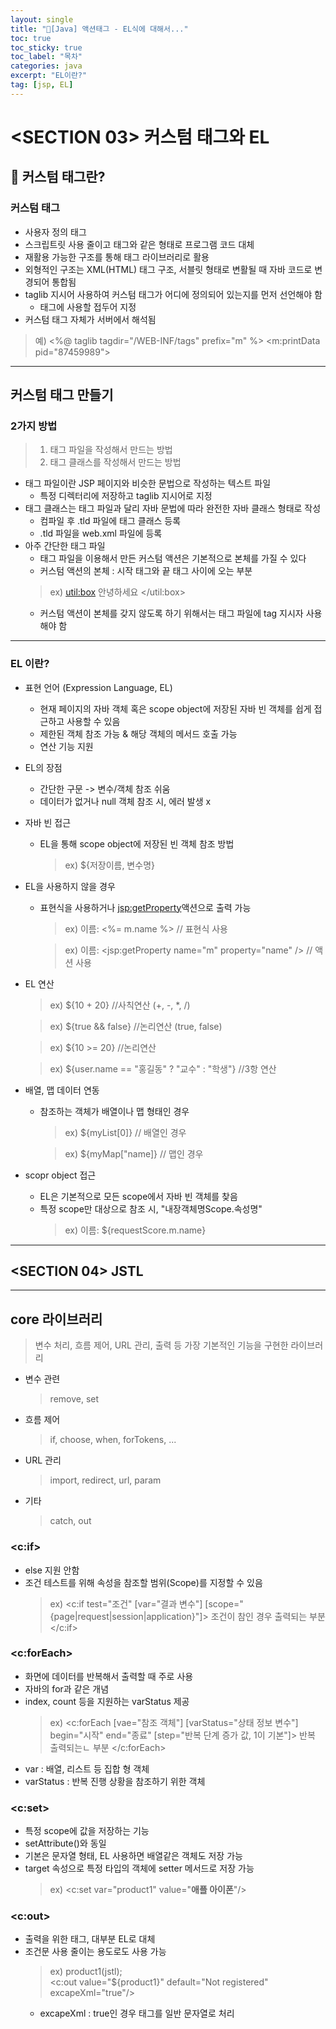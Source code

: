 ```yaml
---
layout: single
title: "📘[Java] 액션태그 - EL식에 대해서..."
toc: true
toc_sticky: true
toc_label: "목차"
categories: java
excerpt: "EL이란?"
tag: [jsp, EL]
---
```


# <SECTION 03> 커스텀 태그와 EL

## 📘 커스텀 태그란?

### 커스텀 태그
- 사용자 정의 태그
- 스크립트릿 사용 줄이고 태그와 같은 형태로 프로그램 코드 대체
- 재활용 가능한 구조를 통해 태그 라이브러리로 활용
- 외형적인 구조는 XML(HTML) 태그 구조, 서블릿 형태로 변활될 때 자바 코드로 변경되어 통합됨
- taglib 지시어 사용하여 커스텀 태그가 어디에 정의되어 있는지를 먼저 선언해야 함
  - 태그에 사용할 접두어 지정
- 커스텀 태그 자체가 서버에서 해석됨
> 예) <%@ taglib tagdir="/WEB-INF/tags" prefix="m"   %> 
> <m:printData pid="87459989">  

---

## 커스텀 태그 만들기
### 2가지 방법
> 1. 태그 파일을 작성해서 만드는 방법
> 2. 태그 클래스를 작성해서 만드는 방법

- 태그 파일이란 JSP 페이지와 비슷한 문법으로 작성하는 텍스트 파일
  - 특정 디렉터리에 저장하고 taglib 지시어로 지정
- 태그 클래스는 태그 파일과 달리 자바 문법에 따라 완전한 자바 클래스 형태로 작성
  - 컴파일 후 .tld 파일에 태그 클래스 등록
  - .tld 파일을 web.xml 파일에 등록
- 아주 간단한 태그 파일
    - 태그 파일을 이용해서 만든 커스텀 액션은 기본적으로 본체를 가질 수 있다
    - 커스텀 액션의 본체 : 시작 태그와 끝 태그 사이에 오는 부분  
    > ex) <util:box> 안녕하세요 </util:box>
    - 커스텀 액션이 본체를 갖지 않도록 하기 위해서는 태그 파일에 tag 지시자 사용해야 함

---

### EL 이란?
- 표현 언어 (Expression Language, EL)
  - 현재 페이지의 자바 객체 혹은 scope object에 저장된 자바 빈 객체를 쉽게 접근하고 사용할 수 있음
  - 제한된 객체 참조 가능 & 해당 객체의 메서드 호출 가능
  - 연산 기능 지원

- EL의 장점
  - 간단한 구문 -> 변수/객체 참조 쉬움
  - 데이터가 없거나 null 객체 참조 시, 에러 발생 x
- 자바 빈 접근
  - EL을 통해 scope object에 저장된 빈 객체 참조 방법
    > ex) ${저장이름, 변수명}
- EL을 사용하지 않을 경우
  - 표현식을 사용하거나 <jsp:getProperty>액션으로 출력 가능
    > ex) 이름: <%= m.name %> // 표현식 사용  

    > ex) 이름: <jsp:getProperty name="m" property="name" /> // 액션 사용  
- EL 연산
  > ex) ${10 + 20} //사칙연산 (+, -, *, /)  

  > ex) ${true && false} //논리연산 (true, false)  

  > ex) ${10 >= 20} //논리연산  

  > ex) ${user.name == "홍길동" ? "교수" : "학생"} //3항 연산

- 배열, 맵 데이터 연동
  - 참조하는 객체가 배열이나 맵 형태인 경우
    > ex) ${myList[0]} // 배열인 경우  

    > ex) ${myMap["name]} // 맵인 경우
- scopr object 접근
  - EL은 기본적으로 모든 scope에서 자바 빈 객체를 찾음
  - 특정 scope만 대상으로 참조 시, "내장객체명Scope.속성명"
    > ex) 이름: ${requestScore.m.name}

---

## <SECTION 04> JSTL

---

## core 라이브러리
> 변수 처리, 흐름 제어, URL 관리, 출력 등 가장 기본적인 기능을 구현한 라이브러리  
- 변수 관련  
    > remove, set  
- 흐름 제어  
    > if, choose, when, forTokens, ...  
- URL 관리  
    > import, redirect, url, param  
- 기타  
    > catch, out  

### <c:if>
  - else 지원 안함
  - 조건 테스트를 위해 속성을 참조할 범위(Scope)를 지정할 수 있음
      > ex) <c:if test="조건" [var="결과 변수"] [scope="{page|request|session|application}"]> 조건이 참인 경우 출력되는 부분 </c:if> 

### <c:forEach>
  - 화면에 데이터를 반복해서 출력할 때 주로 사용
  - 자바의 for과 같은 개념
  - index, count 등을 지원하는 varStatus 제공
    > ex) <c:forEach [vae="참조 객체"] [varStatus="상태 정보 변수"] begin="시작" end="종료" [step="반복 단계 증가 값, 1이 기본"]> 반복 출력되는ㄴ 부분 </c:forEach>  
  - var : 배열, 리스트 등 집합 형 객체
  - varStatus : 반복 진행 상황을 참조하기 위한 객체

### <c:set>
  - 특정 scope에 값을 저장하는 기능
  - setAttribute()와 동일
  - 기본은 문자열 형태, EL 사용하면 배열같은 객체도 저장 가능
  - target 속성으로 특정 타입의 객체에 setter 메서드로 저장 가능
    > ex) <c:set var="product1" value="<b>애플 아이폰</b>"/>   
### <c:out>
  - 출력을 위한 태그, 대부분 EL로 대체
  - 조건문 사용 줄이는 용도로도 사용 가능
    > ex) product1(jstl);  
     <c:out value="${product1}" default="Not registered" excapeXml="true"/>
     - excapeXml : true인 경우 태그를 일반 문자열로 처리